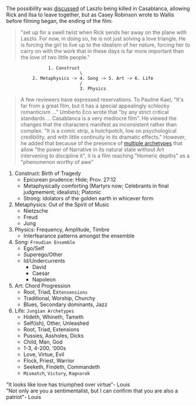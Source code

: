 The possibility was [discussed](https://en.wikipedia.org/wiki/Casablanca_(film)#Writing) of Laszlo being killed in Casablanca, allowing Rick and Ilsa to leave together, but as Casey Robinson wrote to Wallis before filming began, the ending of the film:      
> "set up for a swell twist when Rick sends her away on the plane with Laszlo. For now, in doing so, he is not just solving a love triangle. He is forcing the girl to live up to the idealism of her nature, forcing her to carry on with the work that in these days is far more important than the love of two little people."

                    1. Construct
                                \
              2. Metaphysics -> 4. Song -> 5. Art -> 6. Life
                                /
                                3. Physics
>A few reviewers have expressed reservations. To Pauline Kael, "It's far from a great film, but it has a special appealingly schlocky romanticism ..." Umberto Eco wrote that "by any strict critical standards ... Casablanca is a very mediocre film". He viewed the changes that the characters manifest as inconsistent rather than complex. "It is a comic strip, a hotchpotch, low on psychological credibility, and with little continuity in its dramatic effects." However, he added that because of the presence of [multiple archetypes](https://en.wikipedia.org/wiki/Casablanca_(film)#Enduring_popularity) that allow "the power of Narrative in its natural state without Art intervening to discipline it", it is a film reaching "Homeric depths" as a "phenomenon worthy of awe"
1. Construct: Birth of Tragedy
   - Epicurean prudence: Hide; Prov. 27:12 
   - Metaphysically comforting (Martyrs now; Celebrants in final judgmement; idealists); Platonic
   - Strong: idolators of the golden earth in whicever form
2. Metaphysics: Out of the Spirit of Music
   - Nietzsche
   - Freud
   - Jung
3. Physics: Frequency, Amplitude, Timbre
   - Interfearance patterns amongst the ensemble
4. Song: `Freudian Ensemble`
   - Ego/Self
   - Superego/Other
   - Id/Undercurrents
      - David
      - Caesar
      - Napoleon
5. Art: Chord Progression
   - Root, Triad, Ex`tensensions`
   - Traditional, Worship, Churchy
   - Blues, Secondary dominants, Jazz
6. Life: `Jungian Archetypes`
   - Hideth, Whineth, Tameth
   - Self(ish), Other, Unleashed
   - Root, Triad, Extensions
   - Pussies, Assholes, Dicks
   - Child, Man, God
   - 1-3, 4-200, '000s
   - Love, Virtue, Evil
   - Flock, Priest, Warrior
   - Seeketh, Findeth, Commandeth
   - `Mismatch`, `Victory`, `Ragnarok`

"It looks like love has triumphed over virtue"- Louis   
"Not only are you a sentimentalist, but I can confirm that you are also a patriot"- Louis    
